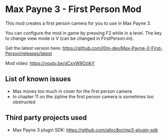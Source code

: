 # Max Payne 3 - First Person Mod

This mod creates a first person camera for you to use in Max Payne 3.

You can configure the mod in game by pressing F2 while in a level. The key to change view mode is V (can be changed in FirstPerson.ini).

Get the latest version here: <https://github.com/l0m-dev/Max-Payne-3-First-Person/releases/latest>  

Mod video: <https://youtu.be/dCxxW9OzikY>

## List of known issues
  - Max moves too much in cover for the first person camera
  - In chapter 11 on the zipline the first person camera is sometimes too obstructed

## Third party projects used
  - Max Payne 3 plugin SDK: <https://github.com/alloc8or/mp3-plugin-sdk>
